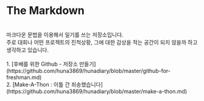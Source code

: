 The Markdown
============
<br>
마크다운 문법을 이용해서 일기를 쓰는 저장소입니다. <br>
주로 대회나 어떤 프로젝트의 진척상황, 그에 대한 감상을 적는 공간이 되지 않을까 하고 생각하고 있습니다.<br>
<br>
1. [후배를 위한 Github - 저장소 만들기](https://github.com/huna3869/hunadiary/blob/master/github-for-freshman.md)
<br>2. [Make-A-Thon : 이틀 간 죄송했습니다](https://github.com/huna3869/hunadiary/blob/master/make-a-thon.md)
